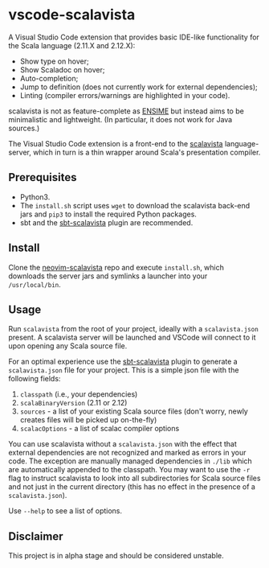 # vscode-scalavista

A Visual Studio Code extension that provides basic IDE-like functionality for the Scala language (2.11.X and 2.12.X):

* Show type on hover;
* Show Scaladoc on hover;
* Auto-completion;
* Jump to definition (does not currently work for external dependencies);
* Linting (compiler errors/warnings are highlighted in your code).

scalavista is not as feature-complete as [ENSIME](https://github.com/ensime) but instead aims 
to be minimalistic and lightweight. (In particular, it does not work for Java sources.)

The Visual Studio Code extension is a front-end to the [scalavista](https://github.com/buntec/scalavista) language-server, 
which in turn is a thin wrapper around Scala's presentation compiler.

## Prerequisites

* Python3.
* The `install.sh` script uses `wget` to download the scalavista back-end jars 
and `pip3` to install the required Python packages.
* sbt and the [sbt-scalavista](https://github.com/buntec/sbt-scalavista) plugin are recommended. 

## Install 

Clone the [neovim-scalavista](https://github.com/buntec/neovim-scalavista) repo and execute `install.sh`,
which downloads the server jars and symlinks a launcher into your `/usr/local/bin`. 

## Usage

Run `scalavista` from the root of your project, ideally with a `scalavista.json` present. 
A scalavista server will be launched and VSCode will connect to it upon opening any Scala
source file.

For an optimal experience use the [sbt-scalavista](https://github.com/buntec/sbt-scalavista) plugin 
to generate a `scalavista.json` file for your project. This is a simple json file with the following fields:

1. `classpath` (i.e., your dependencies)
1. `scalaBinaryVersion` (2.11 or 2.12)
1. `sources` - a list of your existing Scala source files (don't worry, newly creates files will be picked up on-the-fly)
1. `scalacOptions` - a list of scalac compiler options

You can use scalavista without a `scalavista.json` with the effect that external dependencies are 
not recognized and marked as errors in your code. The exception are manually managed dependencies in `./lib` which are
automatically appended to the classpath. You may want to use the `-r` flag to instruct scalavista to look into all
subdirectories for Scala source files and not just in the current directory (this has no effect in the presence of a
`scalavista.json`). 

Use `--help` to see a list of options.

## Disclaimer

This project is in alpha stage and should be considered unstable. 
